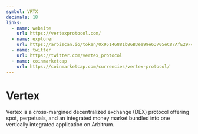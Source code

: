 ```yaml
---
symbol: VRTX
decimals: 18
links:
  - name: website
    url: https://vertexprotocol.com/
  - name: explorer
    url: https://arbiscan.io/token/0x95146881b86B3ee99e63705eC87AfE29Fcc044D9
  - name: twitter
    url: https://twitter.com/vertex_protocol
  - name: coinmarketcap
    url: https://coinmarketcap.com/currencies/vertex-protocol/
---
```


# Vertex

Vertex is a cross-margined decentralized exchange (DEX) protocol offering spot, perpetuals, and an integrated money market bundled into one vertically integrated application on Arbitrum.
